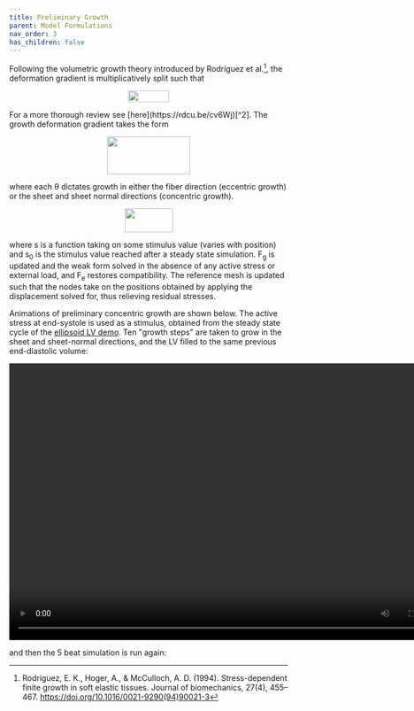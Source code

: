 ```yaml
---
title: Preliminary Growth
parent: Model Formulations
nav_order: 3
has_children: false
---
```

Following the volumetric growth theory introduced by Rodriguez et al.[^1], the deformation gradient is multiplicatively split such that  
<p style="text-align: center;"><img src="https://github.com/MMoTH/FEniCS-Myosim/blob/master/docs/pages/model_formulations/growth_and_remodeling/decomp.jpeg?raw=true" width="74" height="21">
</p>
For a more thorough review see [here](https://rdcu.be/cv6Wj)[^2]. The growth deformation gradient takes the form
<p style="text-align: center;"><img src="https://github.com/MMoTH/FEniCS-Myosim/blob/master/docs/pages/model_formulations/growth_and_remodeling/fg.jpeg?raw=true" width="150" height="68">
</p>  
where each &theta; dictates growth in either the fiber direction (eccentric growth) or the sheet and sheet normal directions (concentric growth).
<p style="text-align: center;"><img src="https://github.com/MMoTH/FEniCS-Myosim/blob/master/docs/pages/model_formulations/growth_and_remodeling/theta.jpeg?raw=true" width="87" height="43">
</p>
where s is a function taking on some stimulus value (varies with position) and s<sub>0</sub> is the stimulus value reached after a steady state simulation. <underline>F</underline><sub>g</sub> is updated and the weak form solved in the absence of any active stress or external load, and <underline>F</underline><sub>e</sub> restores compatibility. The reference mesh is updated such that the nodes take on the positions obtained by applying the displacement solved for, thus relieving residual stresses.  

Animations of preliminary concentric growth are shown below. The active stress at end-systole is used as a stimulus, obtained from the steady state cycle of the [ellipsoid LV demo](https://mmoth.github.io/FEniCS-Myosim/pages/getting_started/running_a_simulation/ventricle_ellipsoid_page/ventricle_ellipsoid_demo.html). Ten "growth steps" are taken to grow in the sheet and sheet-normal directions, and the LV filled to the same previous end-diastolic volume:  

<video width="800" height="500" controls>
  <source src="growth_and_filling.mp4" type="video/mp4">
</video>

and then the 5 beat simulation is run again:



[^1]: Rodriguez, E. K., Hoger, A., & McCulloch, A. D. (1994). Stress-dependent finite growth in soft elastic tissues. Journal of biomechanics, 27(4), 455–467. https://doi.org/10.1016/0021-9290(94)90021-3
[^2]: Sharifi, H., Mann, C.K., Rockward, A.L. et al. Multiscale simulations of left ventricular growth and remodeling. Biophys Rev (2021). https://doi.org/10.1007/s12551-021-00826-5
